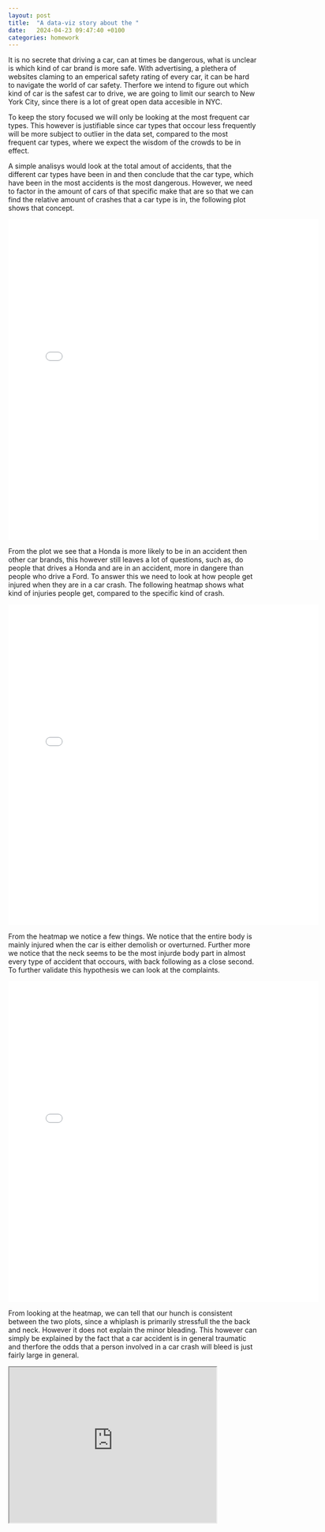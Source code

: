 ```yaml
---
layout: post
title:  "A data-viz story about the "
date:   2024-04-23 09:47:40 +0100
categories: homework
---
```


It is no secrete that driving a car, can at times be dangerous, what is unclear is which kind of car brand is more safe. With advertising, a plethera of websites claming to an emperical safety rating of every car, it can be hard to navigate the world of car safety. Therfore we intend to figure out which kind of car is the safest car to drive, we are going to limit our search to New York City, since there is a lot of great open data accesible in NYC.

To keep the story focused we will only be looking at the most frequent car types. This however is justifiable since car types that occour less frequently will be more subject to outlier in the data set, compared to the most frequent car types, where we expect the wisdom of the crowds to be in effect.

A simple analisys would look at the total amout of accidents, that the different car types have been in and then conclude that the car type, which have been in the most accidents is the most dangerous. However, we need to factor in the amount of cars of that specific make that are so that we can find the relative amount of crashes that a car type is in, the following plot shows that concept.     

<iframe src="/figures/Ratio_car_brand.html"
    sandbox="allow-same-origin allow-scripts"
    width="125%"
    height="650"
    scrolling="no"
    seamless="seamless"
    frameborder="0">
</iframe>

From the plot we see that a Honda is more likely to be in an accident then other car brands, this however still leaves a lot of questions, such as, do people that drives a Honda and are in an accident, more in dangere than people who drive a Ford. To answer this we need to look at how people get injured when they are in a car crash. The following heatmap shows what kind of injuries people get, compared to the specific kind of crash.

<iframe src="/figures/ProInj.html"
    sandbox="allow-same-origin allow-scripts"
    width="125%"
    height="650"
    scrolling="no"
    seamless="seamless"
    frameborder="0">
</iframe>

From the heatmap we notice a few things. We notice that the entire body is mainly injured when the car is either demolish or overturned. Further more  we notice that the neck seems to be the most injurde body part in almost every type of accident that occours, with back following as a close second. To further validate this hypothesis we can look at the complaints. 

<iframe src="/figures/Complaint_POI.html"
    sandbox="allow-same-origin allow-scripts"
    width="125%"
    height="650"
    scrolling="no"
    seamless="seamless"
    frameborder="0">
</iframe>

From looking at the heatmap, we can tell that our hunch is consistent between the two plots, since a whiplash is primarily stressfull the the back and neck. However it does not explain the minor bleading. This however can simply be explained by the fact that a car accident is in general traumatic and therfore the odds that a person involved in a car crash will bleed is just fairly large in general.

<iframe width="420" height="315"
src="https://www.youtube.com/embed/MqRDoRvb8yI?t=15">
</iframe>